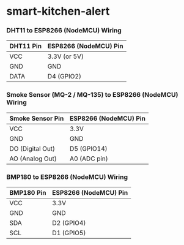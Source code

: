# smart-kitchen-alert


### DHT11 to ESP8266 (NodeMCU) Wiring

| DHT11 Pin | ESP8266 (NodeMCU) Pin |
|-----------|------------------------|
| VCC       | 3.3V (or 5V)          |
| GND       | GND                   |
| DATA      | D4 (GPIO2)            |

### Smoke Sensor (MQ-2 / MQ-135) to ESP8266 (NodeMCU) Wiring

| Smoke Sensor Pin | ESP8266 (NodeMCU) Pin |
|------------------|------------------------|
| VCC              | 3.3V                  |
| GND              | GND                   |
| DO (Digital Out) | D5 (GPIO14)           |
| AO (Analog Out)  | A0 (ADC pin)          |


### BMP180 to ESP8266 (NodeMCU) Wiring

| BMP180 Pin | ESP8266 (NodeMCU) Pin |
|------------|------------------------|
| VCC        | 3.3V                  |
| GND        | GND                   |
| SDA        | D2 (GPIO4)            |
| SCL        | D1 (GPIO5)            |
